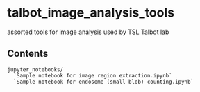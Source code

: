 # talbot_image_analysis_tools
assorted tools for image analysis used by TSL Talbot lab


## Contents

```
jupyter_notebooks/
  `Sample notebook for image region extraction.ipynb`
  `Sample notebook for endosome (small blob) counting.ipynb`	
```
